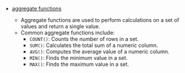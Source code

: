 - [aggregate functions](https://youtu.be/cnzka7kF5Zk?si=0sOjIYnRkNflI-u4&t=5967)

    - Aggregate functions are used to perform calculations on a set of values and return a single value.
    - Common aggregate functions include:
        - `COUNT()`: Counts the number of rows in a set.
        - `SUM()`: Calculates the total sum of a numeric column.
        - `AVG()`: Computes the average value of a numeric column.
        - `MIN()`: Finds the minimum value in a set.
        - `MAX()`: Finds the maximum value in a set.
